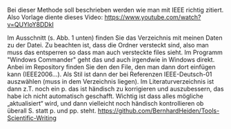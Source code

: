 Bei dieser Methode soll beschrieben werden wie man mit IEEE richtig zitiert. Also Vorlage diente dieses Video:
https://www.youtube.com/watch?v=QUYloY8DDkI 

Im Ausschnitt (s. Abb. 1 unten) finden Sie das Verzeichnis mit meinen Daten zu der Datei. Zu beachten ist, dass die Ordner versteckt sind, also man muss das entsperren so dass man auch versteckte files sieht. Im Programm "Windows Commander" geht das und auch irgendwie in Windows direkt.  Anbei im Repository finden Sie den  den File, den man dann dort einfügen kann (IEEE2006...). Als Stil ist dann der bei Referenzen IEEE-Deutsch-01 auszwählen (muss in dem Verzeichnis liegen). 
Im Literaturverzeichnis ist dann z.T. noch ein p. das ist händisch zu korrigieren und auszubessern, das habe ich nicht automatisch geschafft. 
Wichtig ist dass alles mögliche „aktualisiert“ wird, und dann vielleicht noch händisch kontrollieren ob überall S. statt p. und pp. steht.
https://github.com/BernhardHeiden/Tools-Scientific-Writing

